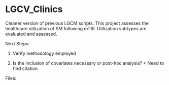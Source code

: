 # LGCV_Clinics

Cleaner version of previous LGCM scripts. This project assesses the healthcare utilization of SM following mTBI. Utilization subtypes are evaluated and assessed. 

Next Steps:
1. Verify methodology employed

2. Is the inclusion of covariates necessary or post-hoc analysis?
  < Need to find citation
  
  
  
Files:

